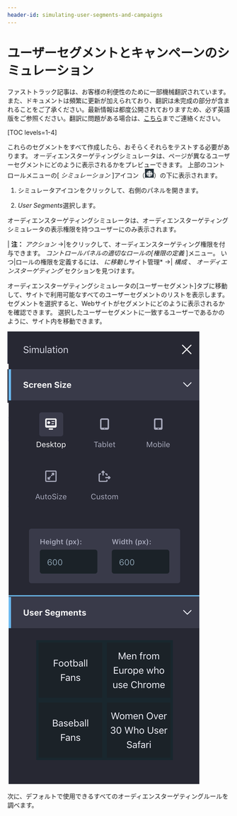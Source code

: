 ```yaml
---
header-id: simulating-user-segments-and-campaigns
---
```


# ユーザーセグメントとキャンペーンのシミュレーション

<p class="alert alert-info"><span class="wysiwyg-color-blue120">ファストトラック記事は、お客様の利便性のために一部機械翻訳されています。また、ドキュメントは頻繁に更新が加えられており、翻訳は未完成の部分が含まれることをご了承ください。最新情報は都度公開されておりますため、必ず英語版をご参照ください。翻訳に問題がある場合は、<a href="mailto:support-content-jp@liferay.com">こちら</a>までご連絡ください。</span></p>

[TOC levels=1-4]

これらのセグメントをすべて作成したら、おそらくそれらをテストする必要があります。 オーディエンスターゲティングシミュレータは、ページが異なるユーザーセグメントにどのように表示されるかをプレビューできます。 上部のコントロールメニューの[ *シミュレーション* ]アイコン（![Simulation](../../images-dxp/icon-simulation.png)）の下に表示されます。

1.  シミュレータアイコンをクリックして、右側のパネルを開きます。

2.  *User Segments*選択します。

オーディエンスターゲティングシミュレータは、オーディエンスターゲティングシミュレータの表示権限を持つユーザーにのみ表示されます。

| **注：** *アクション* →|をクリックして、オーディエンスターゲティング権限を付与できます。 *コントロールパネルの適切なロールの[権限の定義* ]メニュー。 いつ|ロールの権限を定義するには、 *に移動し*サイト管理* →| *構成* 、 *オーディエンスターゲティング* セクションを見つけます。</p>

オーディエンスターゲティングシミュレータの[ユーザーセグメント]タブに移動して、サイトで利用可能なすべてのユーザーセグメントのリストを表示します。 セグメントを選択すると、Webサイトがセグメントにどのように表示されるかを確認できます。 選択したユーザーセグメントに一致するユーザーであるかのように、サイト内を移動できます。

![図1：オーディエンスターゲティングは、[シミュレーション]メニューにシミュレータを提供します。](../../images-dxp/audience-targeting-simulator.png)

次に、デフォルトで使用できるすべてのオーディエンスターゲティングルールを調べます。

